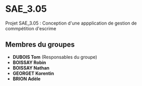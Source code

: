 # SAE_3.05
Projet SAE_3.05 : Conception d'une appplication de gestion de commpétition d'escrime

## Membres du groupes
- **DUBOIS Tom** (Responsables du groupe)
- **BOISSAY Robin**
- **BOISSAY Nathan**
- **GEORGET Korentin**
- **BRION Adèle**

